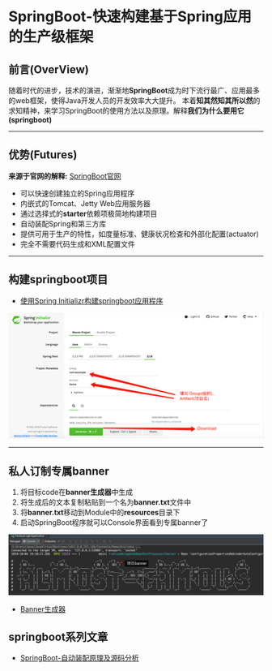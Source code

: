 # SpringBoot-快速构建基于Spring应用的生产级框架

## 前言(OverView)

随着时代的进步，技术的演进，渐渐地**SpringBoot**成为时下流行最广、应用最多的web框架，使得Java开发人员的开发效率大大提升。
本着**知其然知其所以然**的求知精神，来学习SpringBoot的使用方法以及原理。解释**我们为什么要用它(springboot)**

***

## 优势(Futures)

**来源于官网的解释:** [SpringBoot官网](https://spring.io/projects/spring-boot#overview)
- 可以快速创建独立的Spring应用程序
- 内嵌式的Tomcat、Jetty Web应用服务器
- 通过选择式的**starter**依赖项极简地构建项目
- 自动装配Spring和第三方库  
- 提供可用于生产的特性，如度量标准、健康状况检查和外部化配置(actuator)
- 完全不需要代码生成和XML配置文件

***

## 构建springboot项目

- [使用Spring Initializr构建springboot应用程序](https://start.spring.io/)

![Image file](https://github.com/AwakenCN/Almost-Famous/blob/cd51616fa1e107710994b7bde1af426fb87132d3/famous-static/images/spring-initialize.png?raw=true)

***

## 私人订制专属banner

1. 将目标code在**banner生成器**中生成
2. 将生成后的文本复制粘贴到一个名为**banner.txt**文件中
3. 将**banner.txt**移动到Module中的**resources**目录下
4. 启动SpringBoot程序就可以Console界面看到专属banner了

![Image file](https://github.com/AwakenCN/Almost-Famous/blob/680d858e9a01c2aa79e2f74497db22272983d9c7/famous-static/images/application-banner.png?raw=true)

* [Banner生成器](http://patorjk.com/software/taag/#p=display&f=Graffiti&t=Type%20Something%20)

## springboot系列文章

- [SpringBoot-自动装配原理及源码分析 ](./springboot-autoconfig.md)